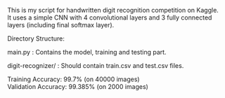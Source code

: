 This is my script for handwritten digit recognition competition on Kaggle.<br/>
It uses a simple CNN with 4 convolutional layers and 3 fully connected layers (including final softmax layer).<br/>

Directory Structure:<br/>

main.py : Contains the model, training and testing part.<br/>

digit-recognizer/ : Should contain train.csv and test.csv files.<br/>

Training Accuracy: 99.7% (on 40000 images) <br/>
Validation Accuracy: 99.385% (on 2000 images) <br/>


